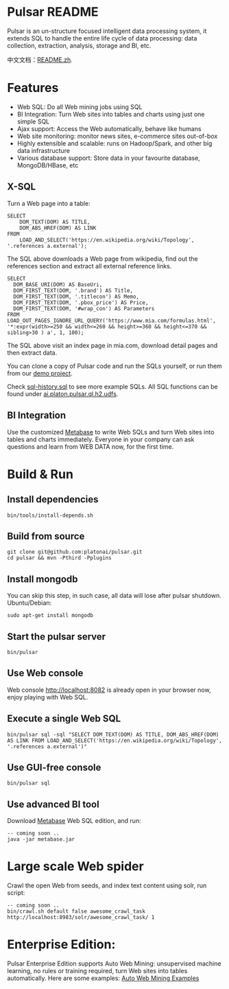Pulsar README
===================
Pulsar is an un-structure focused intelligent data processing system, 
it extends SQL to handle the entire life cycle of data processing:
data collection, extraction, analysis, storage and BI, etc.

中文文档：[README.zh](README.zh.md).

# Features
- Web SQL: Do all Web mining jobs using SQL
- BI Integration: Turn Web sites into tables and charts using just one simple SQL
- Ajax support: Access the Web automatically, behave like humans
- Web site monitoring: monitor news sites, e-commerce sites out-of-box
- Highly extensible and scalable: runs on Hadoop/Spark, and other big data infrastructure
- Various database support: Store data in your favourite database, MongoDB/HBase, etc

## X-SQL
Turn a Web page into a table:

    SELECT
        DOM_TEXT(DOM) AS TITLE,
        DOM_ABS_HREF(DOM) AS LINK
    FROM
        LOAD_AND_SELECT('https://en.wikipedia.org/wiki/Topology', '.references a.external');

The SQL above downloads a Web page from wikipedia, find out the references section and extract all external reference links.

    SELECT
      DOM_BASE_URI(DOM) AS BaseUri,
      DOM_FIRST_TEXT(DOM, '.brand') AS Title,
      DOM_FIRST_TEXT(DOM, '.titlecon') AS Memo,
      DOM_FIRST_TEXT(DOM, '.pbox_price') AS Price,
      DOM_FIRST_TEXT(DOM, '#wrap_con') AS Parameters
    FROM LOAD_OUT_PAGES_IGNORE_URL_QUERY('https://www.mia.com/formulas.html', '*:expr(width>=250 && width<=260 && height>=360 && height<=370 && sibling>30 ) a', 1, 100);

The SQL above visit an index page in mia.com, download detail pages and then extract data.

You can clone a copy of Pulsar code and run the SQLs yourself, or run them from our [demo project](http://bi.platonic.fun/question/new).

Check [sql-history.sql](https://github.com/platonai/pulsar/blob/master/sql-history.sql) to see more example SQLs. All SQL functions can be found under [ai.platon.pulsar.ql.h2.udfs](https://github.com/platonai/pulsar/tree/master/pulsar-ql-server/src/main/kotlin/fun/platonic/pulsar/ql/h2/udfs).

## BI Integration
Use the customized [Metabase](https://github.com/platonai/metabase) to write Web SQLs and turn 
Web sites into tables and charts immediately.
Everyone in your company can ask questions and learn from WEB DATA now, for the first time.

# Build & Run
## Install dependencies
    bin/tools/install-depends.sh
## Build from source
    git clone git@github.com:platonai/pulsar.git
    cd pulsar && mvn -Pthird -Pplugins
## Install mongodb
You can skip this step, in such case, all data will lose after pulsar shutdown.
Ubuntu/Debian:

    sudo apt-get install mongodb
## Start the pulsar server
    bin/pulsar
## Use Web console
Web console [http://localhost:8082](http://localhost:8082) is already open in your browser now, enjoy playing with Web SQL.
## Execute a single Web SQL
    bin/pulsar sql -sql "SELECT DOM_TEXT(DOM) AS TITLE, DOM_ABS_HREF(DOM) AS LINK FROM LOAD_AND_SELECT('https://en.wikipedia.org/wiki/Topology', '.references a.external')"
## Use GUI-free console
    bin/pulsar sql

## Use advanced BI tool
Download [Metabase](https://github.com/platonai/metabase) Web SQL edition, and run:

    -- coming soon ..
    java -jar metabase.jar

# Large scale Web spider
Crawl the open Web from seeds, and index text content using solr, run script:

    -- coming soon ..
    bin/crawl.sh default false awesome_crawl_task http://localhost:8983/solr/awesome_crawl_task/ 1

# Enterprise Edition:

Pulsar Enterprise Edition supports Auto Web Mining: unsupervised machine learning, no rules or training required, 
turn Web sites into tables automatically. Here are some examples: [Auto Web Mining Examples](http://bi.platonic.fun/question/40)
